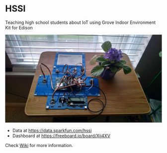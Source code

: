 # HSSI

Teaching high school students about IoT using Grove Indoor Environment Kit for Edison

![Edison IoT Ploant Monitor](images/EdisonWithPlant_sw.jpg)

* Data at https://data.sparkfun.com/hssi
* Dashboard at https://freeboard.io/board/Xij4XV


Check [Wiki](https://github.com/ktkirk/HSSI/wiki) for more information.

